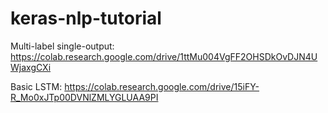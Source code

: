 # keras-nlp-tutorial


Multi-label single-output:
https://colab.research.google.com/drive/1ttMu004VgFF2OHSDkOvDJN4UWjaxgCXi


Basic LSTM: 
https://colab.research.google.com/drive/15iFY-R_Mo0xJTp00DVNlZMLYGLUAA9PI
